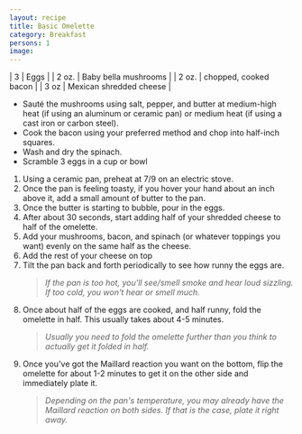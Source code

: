 ```yaml
---
layout: recipe
title: Basic Omelette
category: Breakfast
persons: 1
image:
---
```


<!-- Zutaten -->

| 3   | Eggs |
| 2 oz.  | Baby bella mushrooms |
| 2 oz.  | chopped, cooked bacon |
| 3 oz   | Mexican shredded cheese |

<!-- ad -->



<!-- Prep -->

- Sauté the mushrooms using salt, pepper, and butter at medium-high heat (if using an aluminum or ceramic pan) or medium heat (if using a cast iron or carbon steel).
- Cook the bacon using your preferred method and chop into half-inch squares.
- Wash and dry the spinach.
- Scramble 3 eggs in a cup or bowl

<!-- ad -->

<!-- Instructions -->

1. Using a ceramic pan, preheat at 7/9 on an electric stove.
2. Once the pan is feeling toasty, if you hover your hand about an inch above it, add a small amount of butter to the pan.
3. Once the butter is starting to bubble, pour in the eggs.
4. After about 30 seconds, start adding half of your shredded cheese to half of the omelette.
5. Add your mushrooms, bacon, and spinach (or whatever toppings you want) evenly on the same half as the cheese.
6. Add the rest of your cheese on top
7. Tilt the pan back and forth periodically to see how runny the eggs are.
   > *If the pan is too hot, you'll see/smell smoke and hear loud sizzling. If too cold, you won't hear or smell much.*
8. Once about half of the eggs are cooked, and half runny, fold the omelette in half. This usually takes about 4-5 minutes.
   > *Usually you need to fold the omelette further than you think to actually get it folded in half.*
9. Once you've got the Maillard reaction you want on the bottom, flip the omelette for about 1-2 minutes to get it on the other side and immediately plate it.
   > *Depending on the pan's temperature, you may already have the Maillard reaction on both sides. If that is the case, plate it right away.*